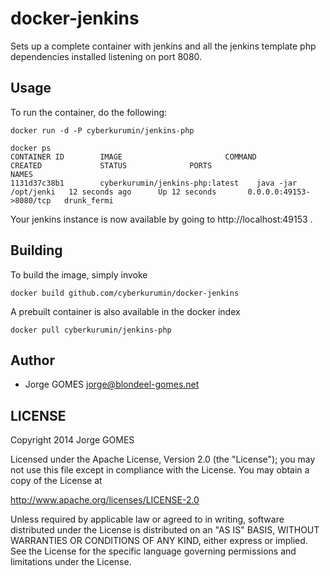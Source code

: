 # docker-jenkins

Sets up a complete container with jenkins and all the jenkins template php dependencies installed listening on port 8080.

## Usage

To run the container, do the following:

    docker run -d -P cyberkurumin/jenkins-php
    
    docker ps
    CONTAINER ID        IMAGE                       COMMAND                CREATED             STATUS              PORTS                     NAMES
    1131d37c38b1        cyberkurumin/jenkins-php:latest    java -jar /opt/jenki   12 seconds ago      Up 12 seconds       0.0.0.0:49153->8080/tcp   drunk_fermi

Your jenkins instance is now available by going to http://localhost:49153 .

## Building

To build the image, simply invoke

    docker build github.com/cyberkurumin/docker-jenkins

A prebuilt container is also available in the docker index

    docker pull cyberkurumin/jenkins-php


## Author

  * Jorge GOMES <jorge@blondeel-gomes.net>

## LICENSE

Copyright 2014 Jorge GOMES

Licensed under the Apache License, Version 2.0 (the "License");
you may not use this file except in compliance with the License.
You may obtain a copy of the License at

  http://www.apache.org/licenses/LICENSE-2.0

Unless required by applicable law or agreed to in writing, software
distributed under the License is distributed on an "AS IS" BASIS,
WITHOUT WARRANTIES OR CONDITIONS OF ANY KIND, either express or implied.
See the License for the specific language governing permissions and
limitations under the License.
